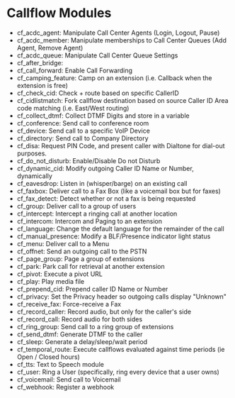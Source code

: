 Callflow Modules
=========

* cf_acdc_agent: Manipulate Call Center Agents (Login, Logout, Pause)
* cf_acdc_member: Manipulate memberships to Call Center Queues (Add Agent, Remove Agent)
* cf_acdc_queue: Manipulate Call Center Queue Settings
* cf_after_bridge: 
* cf_call_forward: Enable Call Forwarding
* cf_camping_feature: Camp on an extension (i.e. Callback when the extension is free)
* cf_check_cid: Check + route based on specific CallerID
* cf_cidlistmatch: Fork callflow destination based on source Caller ID Area code matching (i.e. East/West routing)
* cf_collect_dtmf: Collect DTMF Digits and store in a variable
* cf_conference: Send call to conference room
* cf_device: Send call to a specific VoIP Device
* cf_directory: Send call to Company Directory
* cf_disa: Request PIN Code, and present caller with Dialtone for dial-out purposes.
* cf_do_not_disturb: Enable/Disable Do not Disturb
* cf_dynamic_cid: Modify outgoing Caller ID Name or Number, dynamically
* cf_eavesdrop: Listen in (whisper/barge) on an existing call
* cf_faxbox: Deliver call to a Fax Box (like a voicemail box but for faxes)
* cf_fax_detect: Detect whether or not a fax is being requested
* cf_group: Deliver call to a group of users
* cf_intercept: Intercept a ringing call at another location
* cf_intercom: Intercom and Paging to an extension
* cf_language: Change the default language for the remainder of the call
* cf_manual_presence: Modify a BLF/Presence indicator light status
* cf_menu: Deliver call to a Menu
* cf_offnet: Send an outgoing call to the PSTN
* cf_page_group: Page a group of extensions
* cf_park: Park call for retrieval at another extension
* cf_pivot: Execute a pivot URL
* cf_play: Play media file
* cf_prepend_cid: Prepend caller ID Name or Number
* cf_privacy: Set the Privacy header so outgoing calls display "Unknown"
* cf_receive_fax: Force-receive a Fax
* cf_record_caller: Record audio, but only for the caller's side
* cf_record_call: Record audio for both sides
* cf_ring_group: Send call to a ring group of extensions
* cf_send_dtmf: Generate DTMF to the caller
* cf_sleep: Generate a delay/sleep/wait period
* cf_temporal_route: Execute callflows evaluated against time periods (ie Open / Closed hours)
* cf_tts: Text to Speech module
* cf_user: Ring a User (specifically, ring every device that a user owns)
* cf_voicemail: Send call to Voicemail
* cf_webhook: Register a webhook
